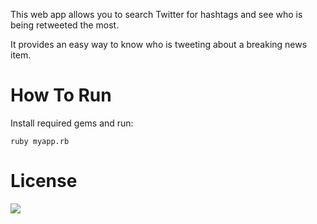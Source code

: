 This web app allows you to search Twitter for hashtags and see who is being retweeted the most.

It provides an easy way to know who is tweeting about a breaking news item.

# How To Run
Install required gems and run:

    ruby myapp.rb


# License
[![](http://i.creativecommons.org/l/by-nc-sa/3.0/88x31.png)](http://creativecommons.org/licenses/by-nc-sa/3.0/deed.en_US)
